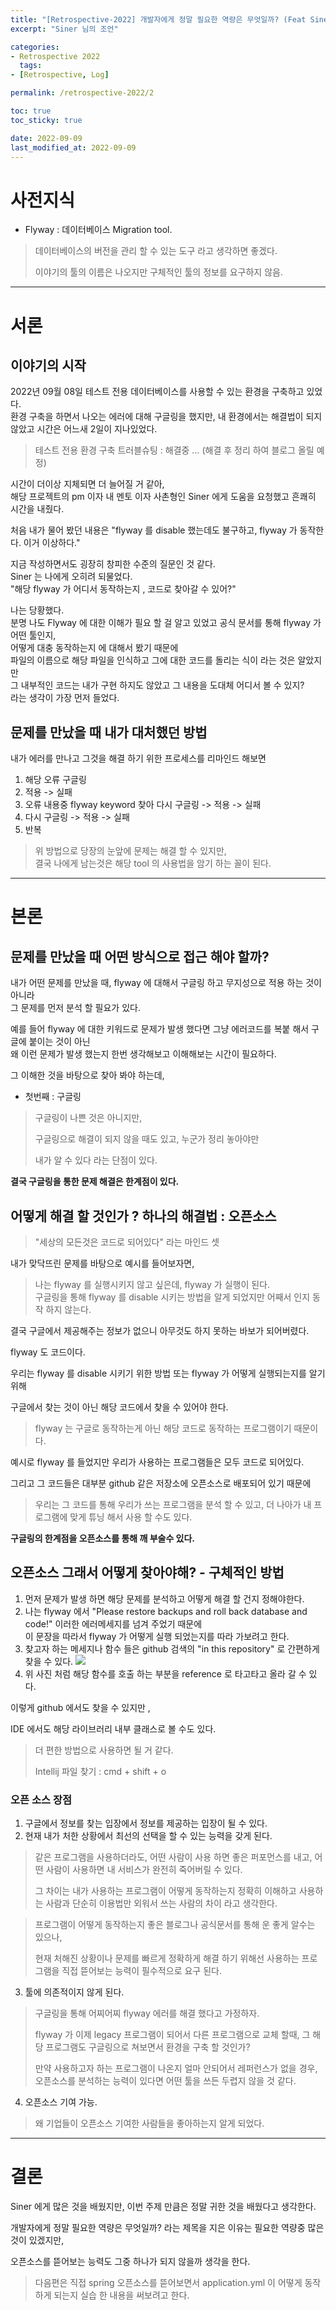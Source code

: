 ```yaml
---
title: "[Retrospective-2022] 개발자에게 정말 필요한 역량은 무엇일까? (Feat Siner)"
excerpt: "Siner 님의 조언"

categories:
- Retrospective 2022
  tags:
- [Retrospective, Log]

permalink: /retrospective-2022/2

toc: true
toc_sticky: true

date: 2022-09-09
last_modified_at: 2022-09-09
---
```

# 사전지식

 - Flyway : 데이터베이스 Migration tool.
>데이터베이스의 버전을 관리 할 수 있는 도구 라고 생각하면 좋겠다.
> 
>이야기의 툴의 이름은 나오지만 구체적인 툴의 정보를 요구하지 않음.

---
# 서론
## 이야기의 시작
2022년 09월 08일 테스트 전용 데이터베이스를 사용할 수 있는 환경을 구축하고 있었다.<br>
환경 구축을 하면서 나오는 에러에 대해 구글링을 했지만, 내 환경에서는 해결법이 되지 않았고 시간은 어느새 2일이 지나있었다. <br>
>테스트 전용 환경 구축 트러블슈팅 : 해결중 ... (해결 후 정리 하여 블로그 올릴 예정)

시간이 더이상 지체되면 더 늘어질 거 같아, <br>
해당 프로젝트의 pm 이자 내 멘토 이자 사촌형인 Siner 에게 도움을 요청했고 흔쾌히 시간을 내줬다.<br>

처음 내가 물어 봤던 내용은 "flyway 를 disable 했는데도 불구하고, flyway 가 동작한다. 이거 이상하다." <br>

지금 작성하면서도 굉장히 창피한 수준의 질문인 것 같다.<br>
Siner 는 나에게 오히려 되물었다. <br>
"해당 flyway 가 어디서 동작하는지 , 코드로 찾아갈 수 있어?"<br>

나는 당황했다. <br>
분명 나도 Flyway 에 대한 이해가 필요 할 걸 알고 있었고 공식 문서를 통해 flyway 가 어떤 툴인지, <br>
어떻게 대충 동작하는지 에 대해서 봤기 때문에 <br>
파일의 이름으로 해당 파일을 인식하고 그에 대한 코드를 돌리는 식이 라는 것은 알았지만 <br>
그 내부적인 코드는 내가 구현 하지도 않았고 그 내용을 도대체 어디서 볼 수 있지? <br>
라는 생각이 가장 먼저 들었다.<br>

## 문제를 만났을 때 내가 대처했던 방법 
내가 에러를 만나고 그것을 해결 하기 위한 프로세스를 리마인드 해보면

1. 해당 오류 구글링
2. 적용 -> 실패
3. 오류 내용중 flyway keyword 찾아 다시 구글링 -> 적용 -> 실패
4. 다시 구글링 -> 적용 -> 실패
5. 반복

> 위 방법으로 당장의 눈앞에 문제는 해결 할 수 있지만, <br>
> 결국 나에게 남는것은 해당 tool 의 사용법을 암기 하는 꼴이 된다.

---
# 본론
## 문제를 만났을 때 어떤 방식으로 접근 해야 할까?
내가 어떤 문제를 만났을 때, flyway 에 대해서 구글링 하고 무지성으로 적용 하는 것이 아니라 <br>
그 문제를 먼저 분석 할 필요가 있다.<br>

예를 들어 flyway 에 대한 키워드로 문제가 발생 했다면 그냥 에러코드를 복붙 해서 구글에 붙이는 것이 아닌 <br>
왜 이런 문제가 발생 했는지 한번 생각해보고 이해해보는 시간이 필요하다. <br>

그 이해한 것을 바탕으로 찾아 봐야 하는데, 
 - 첫번째 : 구글링 
> 구글링이 나쁜 것은 아니지만, 
> 
> 구글링으로 해결이 되지 않을 때도 있고, 누군가 정리 놓아야만 
> 
> 내가 알 수 있다 라는 단점이 있다.

**결국 구글링을 통한 문제 해결은 한계점이 있다.**

## 어떻게 해결 할 것인가 ? 하나의 해결법 : 오픈소스 
>"세상의 모든것은 코드로 되어있다" 라는 마인드 셋

내가 맞닥뜨린 문제를 바탕으로 예시를 들어보자면,<br>
>나는 flyway 를 실행시키지 않고 싶은데, flyway 가 실행이 된다. <br>
구글링을 통해 flyway 를 disable 시키는 방법을 알게 되었지만 어째서 인지 동작 하지 않는다.<br>

결국 구글에서 제공해주는 정보가 없으니 아무것도 하지 못하는 바보가 되어버렸다.<br>

flyway 도 코드이다. 

우리는 flyway 를 disable 시키기 위한 방법 또는 flyway 가 어떻게 실행되는지를 알기 위해

구글에서 찾는 것이 아닌 해당 코드에서 찾을 수 있어야 한다.

>flyway 는 구글로 동작하는게 아닌 해당 코드로 동작하는 프로그램이기 때문이다.

예시로 flyway 를 들었지만 우리가 사용하는 프로그램들은 모두 코드로 되어있다.

그리고 그 코드들은 대부분 github 같은 저장소에 오픈소스로 배포되어 있기 때문에 

>우리는 그 코드를 통해 우리가 쓰는 프로그램을 분석 할 수 있고, 더 나아가 내 프로그램에 맞게 튜닝 해서 사용 할 수도 있다.

**구글링의 한계점을 오픈소스를 통해 깨 부술수 있다.**

## 오픈소스 그래서 어떻게 찾아야해? - 구체적인 방법
1. 먼저 문제가 발생 하면 해당 문제를 분석하고 어떻게 해결 할 건지 정해야한다.
2. 나는 flyway 에서 "Please restore backups and roll back database and code!" 이러한 에러메세지를 넘겨 주었기 때문에 <br>
이 문장을 따라서 flyway 가 어떻게 실행 되었는지를 따라 가보려고 한다.
3. 찾고자 하는 메세지나 함수 들은 github 검색의 "in this repository" 로 간편하게 찾을 수 있다.
![](/imgs/log/opensource1.png)
4. 위 사진 처럼 해당 함수를 호출 하는 부분을 reference 로 타고타고 올라 갈 수 있다.

이렇게 github 에서도 찾을 수 있지만 ,

IDE 에서도 해당 라이브러리 내부 클래스로 볼 수도 있다. 
>더 편한 방법으로 사용하면 될 거 같다.
> 
>Intellij 파일 찾기 : cmd + shift + o

### 오픈 소스 장점
1. 구글에서 정보를 찾는 입장에서 정보를 제공하는 입장이 될 수 있다.
2. 현재 내가 처한 상황에서 최선의 선택을 할 수 있는 능력을 갖게 된다.
> 같은 프로그램을 사용하더라도, 어떤 사람이 사용 하면 좋은 퍼포먼스를 내고, 어떤 사람이 사용하면 내 서비스가 완전히 죽어버릴 수 있다.
> 
> 그 차이는 내가 사용하는 프로그램이 어떻게 동작하는지 정확히 이해하고 사용하는 사람과 단순히 이용법만 외워서 쓰는 사람의 차이 라고 생각한다.

> 프로그램이 어떻게 동작하는지 좋은 블로그나 공식문서를 통해 운 좋게 알수는 있으나, 
>
> 현재 처해진 상황이나 문제를 빠르게 정확하게 해결 하기 위해선 사용하는 프로그램을 직접 뜯어보는 능력이 필수적으로 요구 된다.

3. 툴에 의존적이지 않게 된다.
> 구글링을 통해 어찌어찌 flyway 에러를 해결 했다고 가정하자.
> 
> flyway 가 이제 legacy 프로그램이 되어서 다른 프로그램으로 교체 할때, 그 해당 프로그램도 구글링으로 쳐보면서 환경을 구축 할 것인가?
> 
> 만약 사용하고자 하는 프로그램이 나온지 얼마 안되어서 레퍼런스가 없을 경우, 오픈소스를 분석하는 능력이 있다면 어떤 툴을 쓰든 두렵지 않을 것 같다.

4. 오픈소스 기여 가능.
> 왜 기업들이 오픈소스 기여한 사람들을 좋아하는지 알게 되었다. 

---
# 결론
Siner 에게 많은 것을 배웠지만, 이번 주제 만큼은 정말 귀한 것을 배웠다고 생각한다.

개발자에게 정말 필요한 역량은 무엇일까? 라는 제목을 지은 이유는 필요한 역량중 많은 것이 있겠지만, 

오픈소스를 뜯어보는 능력도 그중 하나가 되지 않을까 생각을 한다.

>다음편은 직접 spring 오픈소스를 뜯어보면서 application.yml 이 어떻게 동작하게 되는지 실습 한 내용을 써보려고 한다.





















    






